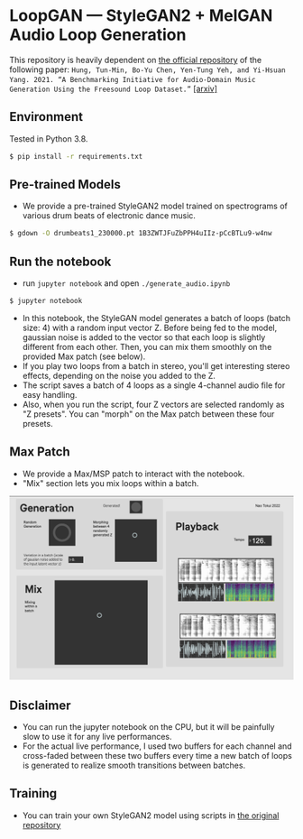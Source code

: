 # LoopGAN — StyleGAN2 + MelGAN Audio Loop Generation

This repository is heavily dependent on [the official repository](https://github.com/allenhung1025/LoopTest) of the following paper:
`Hung, Tun-Min, Bo-Yu Chen, Yen-Tung Yeh, and Yi-Hsuan Yang. 2021. “A Benchmarking Initiative for Audio-Domain Music Generation Using the Freesound Loop Dataset.”` [[arxiv]](https://arxiv.org/pdf/2108.01576.pdf)

## Environment

Tested in Python 3.8.

``` bash
$ pip install -r requirements.txt 
```

## Pre-trained Models

* We provide a pre-trained StyleGAN2 model trained on spectrograms of various drum beats of electronic dance music.
``` bash
$ gdown -O drumbeats1_230000.pt 1B3ZWTJFuZbPPH4uIIz-pCcBTLu9-w4nw
```

## Run the notebook

* run `jupyter notebook` and open `./generate_audio.ipynb`
``` bash
$ jupyter notebook
```


- In this notebook, the StyleGAN model generates a batch of loops (batch size: 4) with a random input vector Z. Before being fed to the model, gaussian noise is added to the vector so that each loop is slightly different from each other. Then, you can mix them smoothly on the provided Max patch (see below).
- If you play two loops from a batch in stereo, you'll get interesting stereo effects, depending on the noise you added to the Z. 
- The script saves a batch of 4 loops as a single 4-channel audio file for easy handling.
- Also, when you run the script, four Z vectors are selected randomly as "Z presets". You can "morph" on the Max patch between these four presets.   

## Max Patch

- We provide a Max/MSP patch to interact with the notebook.
- "Mix" section lets you mix loops within a batch. 

<p>
<img src="./images/maxpatch.png" width=640px/>
</p>
  

## Disclaimer

- You can run the jupyter notebook on the CPU, but it will be painfully slow to use it for any live performances.
- For the actual live performance, I used two buffers for each channel and cross-faded between these two buffers every time a new batch of loops is generated to realize smooth transitions between batches. 
 

## Training
- You can train your own StyleGAN2 model using scripts in [the original repository](https://github.com/allenhung1025/LoopTest) 


